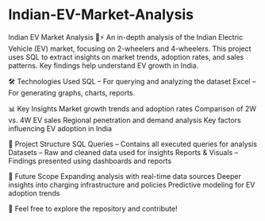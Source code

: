 # Indian-EV-Market-Analysis
Indian EV Market Analysis 🚗⚡ An in-depth analysis of the Indian Electric Vehicle (EV) market, focusing on 2-wheelers and 4-wheelers. This project uses SQL to extract insights on market trends, adoption rates, and sales patterns. Key findings help understand EV growth in India.

🛠️ Technologies Used
SQL – For querying and analyzing the dataset
Excel – For generating graphs, charts, reports.


📊 Key Insights
Market growth trends and adoption rates
Comparison of 2W vs. 4W EV sales
Regional penetration and demand analysis
Key factors influencing EV adoption in India


📂 Project Structure
SQL Queries – Contains all executed queries for analysis
Datasets – Raw and cleaned data used for insights
Reports & Visuals – Findings presented using dashboards and reports


🚀 Future Scope
Expanding analysis with real-time data sources
Deeper insights into charging infrastructure and policies
Predictive modeling for EV adoption trends


📌 Feel free to explore the repository and contribute!
